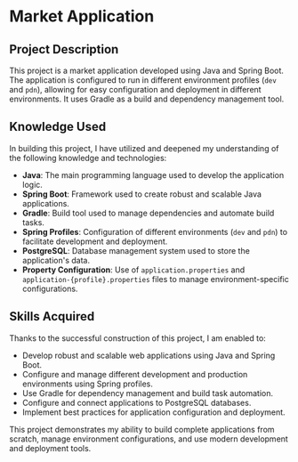 # Market Application

## Project Description

This project is a market application developed using Java and Spring Boot. The application is configured to run in different environment profiles (`dev` and `pdn`), allowing for easy configuration and deployment in different environments. It uses Gradle as a build and dependency management tool.

## Knowledge Used

In building this project, I have utilized and deepened my understanding of the following knowledge and technologies:

- **Java**: The main programming language used to develop the application logic.
- **Spring Boot**: Framework used to create robust and scalable Java applications.
- **Gradle**: Build tool used to manage dependencies and automate build tasks.
- **Spring Profiles**: Configuration of different environments (`dev` and `pdn`) to facilitate development and deployment.
- **PostgreSQL**: Database management system used to store the application's data.
- **Property Configuration**: Use of `application.properties` and `application-{profile}.properties` files to manage environment-specific configurations.

## Skills Acquired

Thanks to the successful construction of this project, I am enabled to:

- Develop robust and scalable web applications using Java and Spring Boot.
- Configure and manage different development and production environments using Spring profiles.
- Use Gradle for dependency management and build task automation.
- Configure and connect applications to PostgreSQL databases.
- Implement best practices for application configuration and deployment.

This project demonstrates my ability to build complete applications from scratch, manage environment configurations, and use modern development and deployment tools.